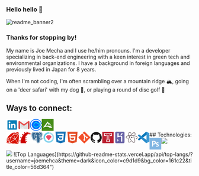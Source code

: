 ### Hello hello 👋

![readme_banner2](https://user-images.githubusercontent.com/72046344/123562329-c61e0880-d773-11eb-833a-e1582094c477.jpg)

### Thanks for stopping by!

My name is Joe Mecha and I use he/him pronouns. I'm a developer specializing in back-end engineering with a keen interest in green tech and environmental organizations. I have a background in foreign languages and previously lived in Japan for 8 years. 

When I'm not coding, I'm often scrambling over a mountain ridge 🏔, going on a 'deer safari' with my dog 🐶, or playing a round of disc golf 🥏


## Ways to connect:
<p align="center">
  <a href="https://linkedin.com/in/joemecha" target="blank"><img align="left" src="icons/linkedin.png" alt="linkedin" width="32px" /></a>
  <a href="mailto:jwmecha@gmail.com" target="blank"><img align="left" src="icons/mail.png" alt="email" width="32px" /></a>
  <a href="https://calendly.com/joemecha" target="blank"><img align="left" src="icons/calendly.png" alt="letschat" width="32px" /></a>
  <a href="https://www.alltrails.com/members/joseph-mecha" target="blank"><img align="left" src="icons/alltrails.png" alt="mountaintime" width="32px" /></a>
</p>
<br>
<br>
## Technologies:
<img align="left" src="icons/ruby-plain.svg" width="35px" />
<img align="left" src="icons/rails-plain.svg" width="32px" />
<img align="left" src="icons/postgresql-plain.svg" width="32px" />
<img align="left" src="icons/rspec.png" width="32px" />
<img align="left" src="icons/css3-plain.svg" width="32px" />
<img align="left" src="icons/html5-plain.svg" width="32px" />
<img align="left" src="icons/git-plain.svg" width="32px" />
<img align="left" src="icons/github-original.svg" width="32px" />
<img align="left" src="icons/travis-plain.svg" width="32px" />
<img align="left" src="icons/heroku-plain.svg" width="32px" />
<img align="left" src="icons/atom-original.svg" width="32px" />
<img align="left" src="icons/vscode-original.svg" width="32px" />
<img align="left" src="icons/photoshop-plain.svg" width="32px" />
<img align="left" src="icons/gimp-plain.png" width="32px" />
<br />
<br />
<br />

<!--
**joemecha/joemecha** is a ✨ _special_ ✨ repository because its `README.md` (this file) appears on your GitHub profile.

Here are some ideas to get you started:

- 🔭 I’m currently working on ...
- 🌱 I’m currently learning ...
- 👯 I’m looking to collaborate on ...
- 🤔 I’m looking for help with ...
- 💬 Ask me about ...
- 📫 How to reach me: ...
- 😄 Pronouns: ...
- ⚡ Fun fact: ...
-->

<img  src="https://github-readme-stats.vercel.app/api?username=joemecha&show_icons=true&theme=dark&icon_color=c9d1d9&bg_color=161c22&title_color=56d364">
![Top Languages](https://github-readme-stats.vercel.app/api/top-langs/?username=joemehca&theme=dark&icon_color=c9d1d9&bg_color=161c22&title_color=56d364")
